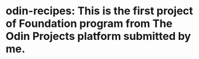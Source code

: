 # odin-recipes: This is the first project of Foundation program from The Odin Projects platform submitted by me.
